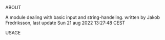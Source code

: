 ABOUT

  A module dealing with basic input and string-handeling.
	written by Jakob Fredriksson, last update Sun 21 aug 2022 13:27:48 CEST
  
USAGE
